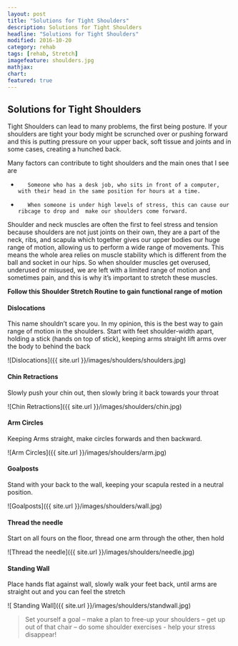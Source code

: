 ```yaml
---
layout: post
title: "Solutions for Tight Shoulders"
description: Solutions for Tight Shoulders
headline: "Solutions for Tight Shoulders"
modified: 2016-10-20
category: rehab
tags: [rehab, Stretch]
imagefeature: shoulders.jpg
mathjax: 
chart:
featured: true
---
```


## Solutions for Tight Shoulders

Tight Shoulders can lead to many problems, the first being posture. If your shoulders are tight your body might be scrunched over or pushing forward and this is putting pressure on your upper back,  soft tissue and joints and in some cases,  creating a hunched back.


Many factors can contribute to tight shoulders and the main ones that I see are

+        Someone who has a desk job, who sits in front of a computer, with their head in the same position for hours at a time.
+        When someone is under high levels of stress, this can cause our ribcage to drop and  make our shoulders come forward.

Shoulder and neck muscles are often the first to feel stress and tension because shoulders are not just joints on their own, they are a part of the neck, ribs, and scapula which together gives our upper bodies our huge range of motion, allowing us to perform a wide range of movements. This  means the whole area relies on muscle stability which is different from the ball and socket in our hips. So when shoulder muscles get overused, underused or misused, we are left with a limited range of motion and sometimes pain, and this is why it’s important to stretch these muscles.

 

**Follow this Shoulder Stretch Routine to gain functional range of motion**

 

####         Dislocations
This name shouldn’t scare you. In my opinion, this is the best way to gain range of motion in the shoulders. Start with feet shoulder-width apart, holding a stick (hands on top of stick), keeping arms straight lift arms over the body to behind the back

![Dislocations]({{ site.url }}/images/shoulders/shoulders.jpg)

####         Chin Retractions
Slowly push your chin out, then slowly bring it back towards your throat

![Chin Retractions]({{ site.url }}/images/shoulders/chin.jpg)

####           Arm Circles
Keeping Arms straight, make circles forwards and then backward.

 ![Arm Circles]({{ site.url }}/images/shoulders/arm.jpg)

####         Goalposts
Stand with your back to the wall, keeping your scapula rested in a neutral position.

![Goalposts]({{ site.url }}/images/shoulders/wall.jpg)

####        Thread the needle
Start on all fours on the floor, thread one arm through the other, then hold

 ![Thread the needle]({{ site.url }}/images/shoulders/needle.jpg)

####       Standing Wall
Place hands flat against wall, slowly walk your feet back, until arms are straight out and you can feel the stretch

![ Standing Wall]({{ site.url }}/images/shoulders/standwall.jpg)



> Set yourself a goal – make a plan to free-up your shoulders – get up out of that chair – do some shoulder exercises - help your stress disappear!

